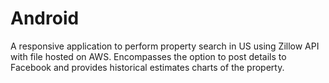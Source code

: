 Android
=======
A responsive application to perform property search in US using Zillow API with file hosted on AWS. Encompasses the option to post details to Facebook and provides historical estimates charts of the property.
